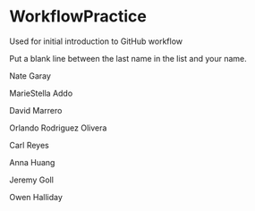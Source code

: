 # WorkflowPractice
Used for initial introduction to GitHub workflow

Put a blank line between the last name in the list and your name.

Nate Garay

MarieStella Addo

David Marrero

Orlando Rodriguez Olivera

Carl Reyes

Anna Huang

Jeremy Goll

Owen Halliday
